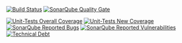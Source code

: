[![Build Status](https://travis-ci.org/Slohrsh/maven_seminar.svg?branch=master)](https://travis-ci.org/Slohrsh/maven_seminar)
[![SonarQube Quality Gate](https://sonarcloud.io/api/badges/gate?key=com.slohrsh.example:spring-boot-example&template=FLAT)](https://sonarcloud.io/dashboard?id=com.slohrsh.example%3Aspring-boot-example)


[![Unit-Tests Overall Coverage](https://sonarcloud.io/api/badges/measure?key=com.slohrsh.example:spring-boot-example&metric=coverage&template=FLAT)](https://sonarcloud.io/dashboard?id=com.slohrsh.example%3Aspring-boot-example)
[![Unit-Tests New Coverage](https://sonarcloud.io/api/badges/measure?key=com.slohrsh.example:spring-boot-example&metric=new_coverage&template=FLAT)](https://sonarcloud.io/dashboard?id=com.slohrsh.example%3Aspring-boot-example)
[![SonarQube Reported Bugs](https://sonarcloud.io/api/badges/measure?key=com.slohrsh.example:spring-boot-example&metric=bugs&template=FLAT)](https://sonarcloud.io/dashboard?id=com.slohrsh.example%3Aspring-boot-example)
[![SonarQube Reported Vulnerabilities](https://sonarcloud.io/api/badges/measure?key=com.slohrsh.example:spring-boot-example&metric=vulnerabilities&template=FLAT)](https://sonarcloud.io/dashboard?id=com.slohrsh.example%3Aspring-boot-example)
[![Technical Debt](https://sonarcloud.io/api/badges/measure?key=com.slohrsh.example:spring-boot-example&metric=sqale_debt_ratio&template=FLAT)](https://sonarcloud.io/dashboard?id=com.slohrsh.example%3Aspring-boot-example)
